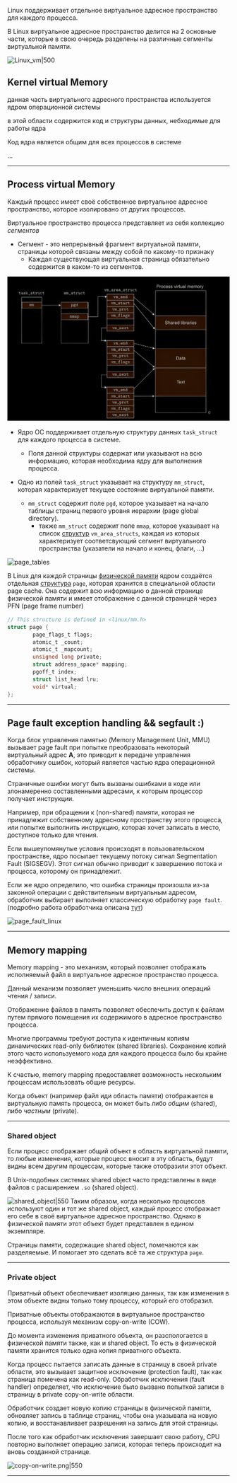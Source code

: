 Linux поддерживает отдельное виртуальное адресное пространство для каждого процесса.

В Linux виртуальное адресное пространство делится на 2 основные части, которые в свою очередь разделены на различные сегменты виртуальной памяти.

![Linux_vm|500](Linux_vm.png)


## Kernel virtual Memory

данная часть виртуального адресного пространства используется ядром операционной системы

в этой области содержится код и структуры данных, небходимые для работы ядра

Код ядра является общим для всех процессов в системе

...

---

## Process virtual Memory

Каждый процесс имеет своё собственное виртуальное адресное пространство, которое изолировано от других процессов.

Виртуальное пространство процесса представляет из себя коллекцию *сегментов*

- Сегмент - это непрерывный фрагмент виртуальной памяти, страницы которой связаны между собой по какому-то признаку
	- Каждая существующая виртуальная страница обязательно содержится в каком-то из сегментов.


![vm_segment_structs_list|750](pics/vm_segment_structs_list.png)

- Ядро ОС поддерживает отдельную структуру данных `task_struct` для каждого процесса в системе.
	- Поля данной структуры содержат или указывают на всю информацию, которая необходима ядру для выполнения процесса.
		
- Одно из полей `task_struct` указывает на структуру `mm_struct`, которая характеризует текущее состояние виртуальной памяти.
	- `mm_struct` содержит поле `pgd`, которое указывает на начало таблицы страниц первого уровня иерархии (page global directory).
		- также `mm_struct` содержит поле `mmap`, которое указывает на список [структур](https://litux.nl/mirror/kerneldevelopment/0672327201/ch14lev1sec2.html) `vm_area_structs`, каждая из которых характеризует соответсвующий сегмент виртуального пространства (указатели на начало и конец, флаги, ...)

![page_tables](page_tables.png)

В Linux для каждой страницы [физической памяти](https://www.kernel.org/doc/html/v5.2/vm/memory-model.html) ядром  создаётся отдельная [структура](https://litux.nl/mirror/kerneldevelopment/0672327201/ch11lev1sec1.html) `page`, которая хранится в специальной области page cache. Она содержит всю информацию о данной странице физической памяти и имеет отображение с данной страницей через PFN (page frame number)

``` C
// This structure is defined in <linux/mm.h>
struct page {
        page_flags_t flags;
        atomic_t _count;
        atomic_t _mapcount;
        unsigned long private;
        struct address_space* mapping;
        pgoff_t index;
        struct list_head lru;
        void* virtual;
};
```



---

## Page fault exception handling && segfault :)

Когда блок управления памятью (Memory Management Unit, MMU) вызывает page fault при попытке преобразовать некоторый виртуальный адрес **A**, это приводит к передаче управления обработчику ошибок, который является частью ядра операционной системы.

Страничные ошибки могут быть вызваны ошибками в коде или злонамеренно составленными адресами, к которым процессор получает инструкции. 

Например, при обращении к (non-shared) памяти, которая не принадлежит собственному адресному пространству этого процесса, или попытке выполнить инструкцию, которая хочет записать в место, доступное только для чтения.  
  
Если вышеупомянутые условия происходят в пользовательском пространстве, ядро посылает текущему потоку сигнал Segmentation Fault (SIGSEGV). Этот сигнал обычно приводит к завершению потока и процесса, которому он принадлежит.

Если же ядро определило, что ошибка страницы произошла из-за законной операции с действительным виртуальным адресом, обработчик выбирает выполняет классическую обработку `page fault`. (подробно работа обработчика описана [тут](obsidian://open?vault=my_notes&file=cs%2FCompArch%2FVirtual%20memory%20(VM)))

![page_fault_linux](page_fault_linux.png)

---
## Memory mapping

Memory mapping - это механизм, который позволяет отображать исполняемый файл в виртуальное адресное пространство процесса.

Данный механизм позволяет уменьшить число внешних операций чтения / записи.

Отображение файлов в память позволяет обеспечить доступ к файлам путем прямого помещения их содержимого в адресное пространство процесса.


Многие программы требуют доступа к идентичным копиям динамических read-only библиотек (shared libraries). Сохранение копий этого часто используемого кода для каждого процесса было бы крайне неэффективно.

К счастью, memory mapping предоставляет возможность нескольким процессам использовать общие ресурсы.

Когда объект (например файл иди область памяти) отображается в виртуальную память процесса, он может быть либо *общим* (shared), либо *частным* (private).

---
### Shared object

Если процесс отображает общий объект в область виртуальной памяти, то любые изменения, которые процесс вносит в эту область, будут видны всем другим процессам, которые также отобразили этот объект.

В Unix-подобных системах shared object часто представлены в виде файлов с расширением `.so` (shared object).

![shared_object|550](shared_object.png)
Таким образом, когда несколько процессов используют один и тот же shared object, каждый процесс отображает его себе в своё виртуальное адресное пространство. Однако в физической памяти этот объект будет представлен в едином экземпляре.

Страницы памяти, содержащие shared object, помечаются как разделяемые. И помогает это сделать всё та же структура `page`.

---
### Private object

Приватный объект обеспечивает изоляцию данных, так как изменения в этом объекте видны только тому процессу, который его отобразил.

Приватные объекты отображаются в виртуальное пространство процесса, используя механизм copy-on-write (COW).


До момента изменения приватного объекта, он разспологается в физической памяти также, как и shared object. То есть в физической памяти хранится только одна копия приватного объекта.

Когда процесс пытается записать данные в страницу в своей private области, это вызывает защитное исключение (protection fault), так как страница помечена как read-only. Обработчик исключения (fault handler) определяет, что исключение было вызвано попыткой записи в страницу в private copy-on-write области.
    
Обработчик создает новую копию страницы в физической памяти, обновляет запись в таблице страниц, чтобы она указывала на новую копию, и восстанавливает разрешения на запись для этой страницы.

После того как обработчик исключения завершает свою работу, CPU повторно выполняет операцию записи, которая теперь происходит на вновь созданной странице.

![copy-on-write.png|550](copy-on-write.png)

---
